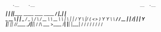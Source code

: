        .__    .__                                               __  .__     
_______|  |__ |__|___________   _____       ____ _____ ________/  |_|  |__  
\_  __ \  |  \|  \___   /  _ \ /     \    _/ __ \\__  \\_  __ \   __\  |  \ 
 |  | \/   Y  \  |/    (  <_> )  Y Y  \   \  ___/ / __ \|  | \/|  | |   Y  \
 |__|  |___|  /__/_____ \____/|__|_|  / /\ \___  >____  /__|   |__| |___|  /
            \/         \/           \/  \/     \/     \/                 \/ 
